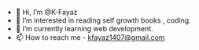 - 👋 Hi, I’m @K-Fayaz
- 👀 I’m interested in reading self growth books , coding.
- 🌱 I’m currently learning web development.
- 📫 How to reach me - kfayaz1407@gmail.com


